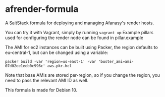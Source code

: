 # afrender-formula
A SaltStack formula for deploying and managing Afanasy's render hosts. 

You can try it with Vagrant, simply by running `vagrant up`
Example pillars used for configuring the render node can be found in pillar.example

The AMI for ec2 instances can be built using Packer, the region defaults to eu-central-1, but can be changed using a variable:

```
packer build -var 'region=us-east-1' -var 'buster_ami=ami-07d02ee1eeb0c996c' aws.pkr.hcl
```

Note that base AMIs are stored per-region, so if you change the region, you need to pass the relevant AMI ID as well. 


This formula is made for Debian 10.

